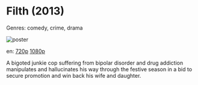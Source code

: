 # Filth (2013)

Genres: comedy, crime, drama

![poster](http://image.tmdb.org/t/p/w500/dchLaUOkQOPZQHnus5fnZgZKDuP.jpg)

en:
  [720p](magnet:?xt=urn:btih:4EAE6EB76896E782AE11F68C1D44E9307F7A4244&tr=udp://glotorrents.pw:6969/announce&tr=udp://tracker.opentrackr.org:1337/announce&tr=udp://torrent.gresille.org:80/announce&tr=udp://tracker.openbittorrent.com:80&tr=udp://tracker.coppersurfer.tk:6969&tr=udp://tracker.leechers-paradise.org:6969&tr=udp://p4p.arenabg.ch:1337&tr=udp://tracker.internetwarriors.net:1337)
  [1080p](magnet:?xt=urn:btih:6543FD334166B0968C304DFBB534683ADF4ACA81&tr=udp://glotorrents.pw:6969/announce&tr=udp://tracker.opentrackr.org:1337/announce&tr=udp://torrent.gresille.org:80/announce&tr=udp://tracker.openbittorrent.com:80&tr=udp://tracker.coppersurfer.tk:6969&tr=udp://tracker.leechers-paradise.org:6969&tr=udp://p4p.arenabg.ch:1337&tr=udp://tracker.internetwarriors.net:1337)
  


A bigoted junkie cop suffering from bipolar disorder and drug addiction manipulates and hallucinates his way through the festive season in a bid to secure promotion and win back his wife and daughter.